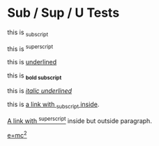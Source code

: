 # Sub / Sup / U Tests

this is <sub>subscript</sub>

this is <sup>superscript</sup>

this is <u>underlined</u>

this is **<sub>bold subscript</sub>**

this is *<u>italic underlined</u>*

this is [a link with <sub>subscript</sub> inside](#).

[A link with <sup>superscript</sup>](#) inside but outside paragraph.

[e=mc<sup>2</sup>](#)
